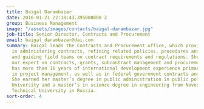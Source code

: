 ```yaml
---
title: Baigal Darambazar
date: 2016-01-21 22:18:43.395000000 Z
group: Business Management
image: "/assets/images/contacts/baigal-darambazar.jpg"
job-title: Senior Director, Contracts and Procurement
email: baigal_darambazar@dai.com
summary: Baigal leads the Contracts and Procurement office, which provides support
  in administering contracts, refining related policies, procedures and training,
  and guiding field teams on contract requirements and regulations. She serves as
  our expert on contracts, grants, subcontract management and procurement. Baigal
  has more than 16 years of international development experience primarily overseas
  in project management, as well as in federal government contracts and grants management.
  She earned her master’s degree in public administration in public policy from Indiana
  University and a master’s in science degree in engineering from Novosibirsk State
  Technical University in Russia.
sort-order: 4
---
```


